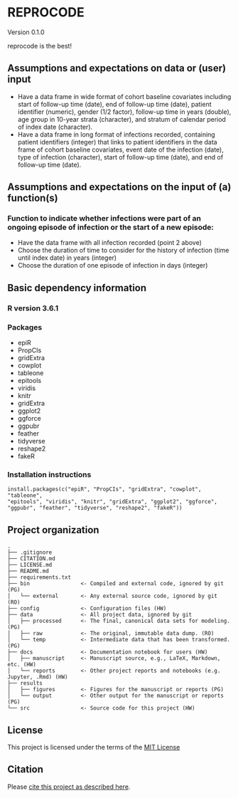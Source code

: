 # REPROCODE

Version 0.1.0

reprocode is the best!

## Assumptions and expectations on data or (user) input
- Have a data frame in wide format of cohort baseline covariates including start of follow-up time (date), end of follow-up time (date), patient identifier (numeric), gender (1/2 factor), follow-up time in years (double), age group in 10-year strata (character), and stratum of calendar period of index date (character).
- Have a data frame in long format of infections recorded, containing patient identifiers (integer) that links to patient identifiers in the data frame of cohort baseline covariates, event date of the infection (date), type of infection (character), start of follow-up time (date), and end of follow-up time (date).

## Assumptions and expectations on the input of (a) function(s)

### Function to indicate whether infections were part of an ongoing episode of infection or the start of a new episode:
- Have the data frame with all infection recorded (point 2 above)
- Choose the duration of time to consider for the history of infection (time until index date) in years (integer)
- Choose the duration of one episode of infection in days (integer)

## Basic dependency information

### R version 3.6.1

### Packages
- epiR
- PropCIs
- gridExtra
- cowplot
- tableone
- epitools
- viridis
- knitr
- gridExtra
- ggplot2
- ggforce
- ggpubr
- feather
- tidyverse
- reshape2
- fakeR

### Installation instructions
    install.packages(c("epiR", "PropCIs", "gridExtra", "cowplot", "tableone",
    "epitools", "viridis", "knitr", "gridExtra", "ggplot2", "ggforce",
    "ggpubr", "feather", "tidyverse", "reshape2", "fakeR"))

## Project organization

```
.
├── .gitignore
├── CITATION.md
├── LICENSE.md
├── README.md
├── requirements.txt
├── bin                <- Compiled and external code, ignored by git (PG)
│   └── external       <- Any external source code, ignored by git (RO)
├── config             <- Configuration files (HW)
├── data               <- All project data, ignored by git
│   ├── processed      <- The final, canonical data sets for modeling. (PG)
│   ├── raw            <- The original, immutable data dump. (RO)
│   └── temp           <- Intermediate data that has been transformed. (PG)
├── docs               <- Documentation notebook for users (HW)
│   ├── manuscript     <- Manuscript source, e.g., LaTeX, Markdown, etc. (HW)
│   └── reports        <- Other project reports and notebooks (e.g. Jupyter, .Rmd) (HW)
├── results
│   ├── figures        <- Figures for the manuscript or reports (PG)
│   └── output         <- Other output for the manuscript or reports (PG)
└── src                <- Source code for this project (HW)

```


## License

This project is licensed under the terms of the [MIT License](/LICENSE.md)

## Citation

Please [cite this project as described here](/CITATION.md).
